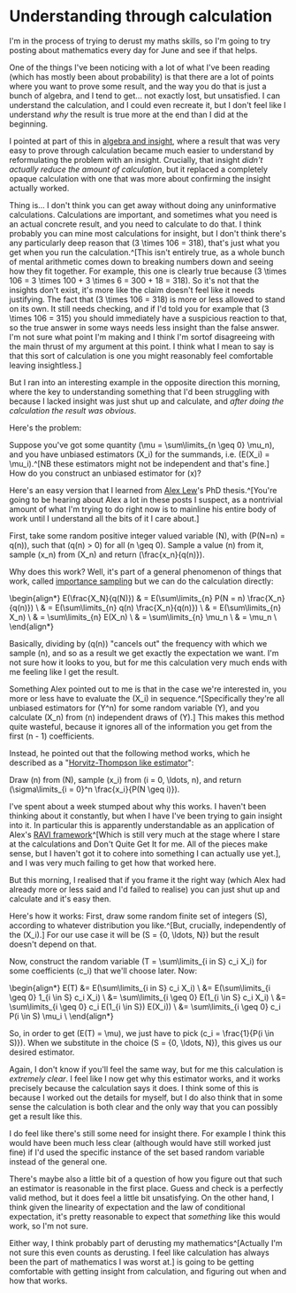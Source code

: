 # Understanding through calculation

I'm in the process of trying to derust my maths skills, so I'm going to try posting about mathematics every day for June and see if that helps.

One of the things I've been noticing with a lot of what I've been reading (which has mostly been about probability) is that there are a lot of points where you want to prove some result, and the way you do that is just a bunch of algebra, and I tend to get... not exactly lost, but unsatisfied. I can understand the calculation, and I could even recreate it, but I don't feel like I understand *why* the result is  true more at the end than I did at the beginning.

I pointed at part of this in [algebra and insight](https://notebook.drmaciver.com/posts/2025-04-22-16:32.html), where a result that was very easy to prove through calculation became much easier to understand by reformulating the problem with an insight. Crucially, that insight *didn't actually reduce the amount of calculation*, but it replaced a completely opaque calculation with one that was more about confirming the insight actually worked.

Thing is... I don't think you can get away without doing any uninformative calculations. Calculations are important, and sometimes what you need is an actual concrete result, and you need to calculate to do that. I think probably you can mine most calculations for insight, but I don't think there's any particularly deep reason that \(3 \times 106 = 318\), that's just what you get when you run the calculation.^[This isn't entirely true, as a whole bunch of mental arithmetic comes down to breaking numbers down and seeing how they fit together. For example, this one is clearly true because \(3 \times 106 = 3 \times 100 + 3 \times 6 = 300 + 18 = 318\). So it's not that the insights don't exist, it's more like the claim doesn't feel like it needs justifying. The fact that \(3 \times 106 = 318\) is more or less allowed to stand on its own. It still needs checking, and if I'd told you for example that \(3 \times 106 = 315\) you should immediately have a suspicious reaction to that, so the true answer in some ways needs less insight than the false answer. I'm not sure what point I'm making and I think I'm sortof disagreeing with the main thrust of my argument at this point. I think what I mean to say is that this sort of calculation is one you might reasonably feel comfortable leaving insightless.]

But I ran into an interesting example in the opposite direction this morning, where the key to understanding something that I'd been struggling with because I lacked insight was just shut up and calculate, and *after doing the calculation the result was obvious*.

Here's the problem:

Suppose you've got some quantity \(\mu = \sum\limits_{n \geq 0} \mu_n\), and you have unbiased estimators \(X_i\) for the summands, i.e. \(E(X_i) = \mu_i\).^[NB these estimators might not be independent and that's fine.] How do you construct an unbiased estimator for \(x\)?

Here's an easy version that I learned from [Alex Lew](https://alexlew.net/)'s PhD thesis.^[You're going to be hearing about Alex a lot in these posts I suspect, as a nontrivial amount of what I'm trying to do right now is to mainline his entire body of work until I understand all the bits of it I care about.]

First, take some random positive integer valued variable \(N\), with \(P(N=n) = q(n)\), such that \(q(n) > 0\) for all \(n \geq 0\). Sample a value \(n\) from it, sample \(x_n\) from \(X_n\) and return \(\frac{x_n}{q(n)}\).

Why does this work? Well, it's part of a general phenomenon of things that work, called [importance sampling](https://en.wikipedia.org/wiki/Importance_sampling) but we can do the calculation directly:

\begin{align*}
E(\frac{X_N}{q(N)}) & = E(\sum\limits_{n} P(N = n) \frac{X_n}{q(n)}) \\
& = E(\sum\limits_{n} q(n) \frac{X_n}{q(n)}) \\
& = E(\sum\limits_{n} X_n) \\
& = \sum\limits_{n} E(X_n) \\
& = \sum\limits_{n} \mu_n \\
& = \mu_n \\
\end{align*}

Basically, dividing by \(q(n)\) "cancels out" the frequency with which we sample \(n\), and so as a result we get exactly the expectation we want. I'm not sure how it looks to you, but for me this calculation very much ends with me feeling like I get the result.

Something Alex pointed out to me is that in the case we're interested in, you more or less have to evaluate the \(X_i\) in sequence.^[Specifically they're all unbiased estimators for \(Y^n\) for some random variable \(Y\), and you calculate \(X_n\) from \(n\) independent draws of \(Y\).] This makes this method quite wasteful, because it ignores all of the information you get from the first \(n - 1\) coefficients.

Instead, he pointed out that the following method works, which he described as a "[Horvitz-Thompson like estimator](https://en.wikipedia.org/wiki/Horvitz%E2%80%93Thompson_estimator)":

Draw \(n\) from \(N\), sample \(x_i\) from \(i = 0, \ldots, n\), and return \(\sigma\limits_{i = 0}^n \frac{x_i}{P(N \geq i)}\).

I've spent about a week stumped about why this works. I haven't been thinking about it constantly, but when I have I've been trying to gain insight into it. In particular this is apparently understandable as an application of Alex's [RAVI framework](https://arxiv.org/abs/2203.02836)^[Which is still very much at the stage where I stare at the calculations and Don't Quite Get It for me. All of the pieces make sense, but I haven't got it to cohere into something I can actually use yet.], and I was very much failing to get how that worked here.

But this morning, I realised that if you frame it the right way (which Alex had already more or less said and I'd failed to realise) you can just shut up and calculate and it's easy then.

Here's how it works: First, draw some random finite set of integers \(S\), according to whatever distribution you like.^[But, crucially, independently of the \(X_i\).] For our use case it will be \(S = \{0, \ldots, N\}\) but the result doesn't depend on that.

Now, construct the random variable \(T = \sum\limits_{i in S} c_i X_i\) for some coefficients \(c_i\) that we'll choose later. Now:


\begin{align*}
E(T) &= E(\sum\limits_{i in S} c_i X_i) \\
&= E(\sum\limits_{i \geq 0} 1_{i \in S} c_i X_i) \\
&= \sum\limits_{i \geq 0} E(1_{i \in S} c_i X_i) \\
&= \sum\limits_{i \geq 0} c_i E(1_{i \in S}) E(X_i)) \\
&= \sum\limits_{i \geq 0} c_i P(i \in S) \mu_i \\
\end{align*}

So, in order to get \(E(T) = \mu\), we just have to pick \(c_i = \frac{1}{P(i \in S)}\). When we substitute in the choice \(S = \{0, \ldots, N\}\), this gives us our desired estimator.

Again, I don't know if you'll feel the same way, but for me this calculation is *extremely clear*. I feel like I now get why this estimator works, and it works precisely because the calculation says it does. I think some of this is because I worked out the details for myself, but I do also think that in some sense the calculation is both clear and the only way that you can possibly get a result like this.

I do feel like there's still some need for insight there. For example I think this would have been much less clear (although would have still worked just fine) if I'd used the specific instance of the set based random variable instead of the general one.

There's maybe also a little bit of a question of how you figure out that such an estimator is reasonable in the first place. Guess and check is a perfectly valid method, but it does feel a little bit unsatisfying. On the other hand, I think given the linearity of expectation and the law of conditional expectation, it's pretty reasonable to expect that *something* like this would work, so I'm not sure.

Either way, I think probably part of derusting my mathematics^[Actually I'm not sure this even counts as derusting. I feel like calculation has always been the part of mathematics I was worst at.] is going to be getting comfortable with getting insight from calculation, and figuring out when and how that works.
